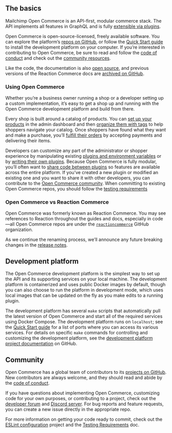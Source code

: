 ## The basics

Mailchimp Open Commerce is an API-first, modular commerce stack. The API implements all features in GraphQL and is fully [extensible via plugins](/open-commerce/guides/build-api-plugin/).

Open Commerce is open-source-licensed, freely available software. You can explore the platform’s [repos on GitHub](https://github.com/reactioncommerce), or follow the [Quick Start guide](/open-commerce/guides/quick-start/) to install the development platform on your computer. If you’re interested in contributing to Open Commerce, be sure to read and follow the [code of conduct](https://github.com/reactioncommerce/reaction-docs/blob/trunk/public-docs/code-of-conduct.md/) and check out the [community resources](#community).

Like the code, the documentation is also [open source](https://github.com/reactioncommerce/docs), and previous versions of the Reaction Commerce docs are [archived on GitHub](https://github.com/reactioncommerce/reaction-docs).

### Using Open Commerce

Whether you’re a business owner running a shop or a developer setting up a custom implementation, it’s easy to get a shop up and running with the Open Commerce development platform and build from there.

Every shop is built around a catalog of products. You can [set up your products](/open-commerce/docs/creating-organizing-products/) in the admin dashboard and then [organize them with tags](/open-commerce/docs/tags-navigation/) to help shoppers navigate your catalog. Once shoppers have found what they want and make a purchase, you’ll [fulfill their orders](/open-commerce/docs/fulfilling-orders/) by accepting payments and delivering their items.

Developers can customize any part of the administrator or shopper experience by manipulating existing [plugins and environment variables](/open-commerce/docs/plugins-environment-variables/) or by [writing their own plugins](/open-commerce/guides/build-api-plugin/). Because Open Commerce is fully modular, you’ll often want to [share code between plugins](/open-commerce/docs/sharing-code-between-plugins/) so features are available across the entire platform. If you’ve created a new plugin or modified an existing one and you want to share it with other developers, you can contribute to the [Open Commerce community](#community). When committing to existing Open Commerce repos, you should follow the [testing requirements](/open-commerce/docs/testing-requirements/)

### Open Commerce vs Reaction Commerce

Open Commerce was formerly known as Reaction Commerce. You may see references to Reaction throughout the guides and docs, especially in code—all Open Commerce repos are under the [`reactioncommerce`](https://github.com/reactioncommerce) GitHub organization.

As we continue the renaming process, we’ll announce any future breaking changes in the [release notes](/release-notes/?filter=open-commerce).

## Development platform

The Open Commerce development platform is the simplest way to set up the API and its supporting services on your local machine. The development platform is containerized and uses public Docker images by default, though you can also choose to run the platform in development mode, which uses local images that can be updated on the fly as you make edits to a running plugin.

The development platform has several `make` scripts that automatically pull the latest version of Open Commerce and start all of the required services using Docker Compose. The development platform runs on `localhost`; see the [Quick Start guide](/open-commerce/guides/quick-start/#clone-and-start-the-platform) for a list of ports where you can access its various services. For details on specific `make` commands for controlling and customizing the development platform, see the [development platform project documentation](https://github.com/reactioncommerce/reaction-development-platform#project-commands) on GitHub.

## Community

Open Commerce has a global team of contributors to its [projects on GitHub](https://github.com/reactioncommerce). New contributors are always welcome, and they should read and abide by the [code of conduct](https://github.com/reactioncommerce/reaction-docs/blob/trunk/public-docs/code-of-conduct.md/).

If you have questions about implementing Open Commerce, customizing code for your own purposes, or contributing to a project, check out the [developer forum](https://forums.reactioncommerce.com) and [Discord server](https://discord.gg/Bwm63tBcQY). For bug reports and feature requests, you can create a new issue directly in the appropriate repo.

For more information on getting your code ready to commit, check out the [ESLint configuration](https://github.com/reactioncommerce/reaction-eslint-config) project and the [Testing Requirements](/open-commerce/docs/testing-requirements/) doc.

